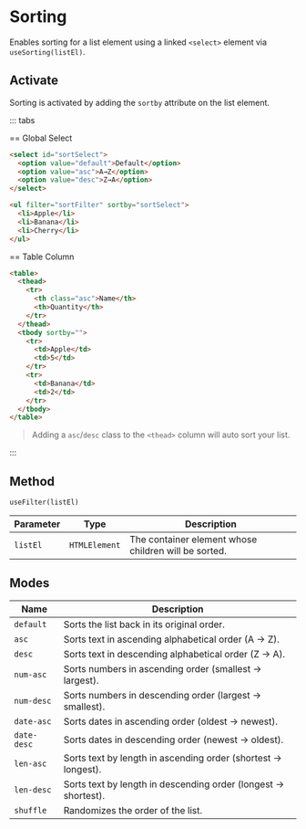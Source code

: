 # Sorting

Enables sorting for a list element using a linked `<select>` element via `useSorting(listEl)`.

## Activate

Sorting is activated by adding the `sortby` attribute on the list element.

::: tabs

== Global Select

```html
<select id="sortSelect">
  <option value="default">Default</option>
  <option value="asc">A→Z</option>
  <option value="desc">Z→A</option>
</select>

<ul filter="sortFilter" sortby="sortSelect">
  <li>Apple</li>
  <li>Banana</li>
  <li>Cherry</li>
</ul>
```

== Table Column

```html
<table>
  <thead>
    <tr>
      <th class="asc">Name</th>
      <th>Quantity</th>
    </tr>
  </thead>
  <tbody sortby="">
    <tr>
      <td>Apple</td>
      <td>5</td>
    </tr>
    <tr>
      <td>Banana</td>
      <td>2</td>
    </tr>
  </tbody>
</table>
```

> Adding a `asc`/`desc` class to the `<thead>` column will auto sort your list.

:::

## Method

`useFilter(listEl)`

| Parameter | Type          | Description                                          |
| --------- | ------------- | ---------------------------------------------------- |
| `listEl`  | `HTMLElement` | The container element whose children will be sorted. |

## Modes

| Name        | Description                                                    |
| ----------- | -------------------------------------------------------------- |
| `default`   | Sorts the list back in its original order.                     |
| `asc`       | Sorts text in ascending alphabetical order (A → Z).            |
| `desc`      | Sorts text in descending alphabetical order (Z → A).           |
| `num-asc`   | Sorts numbers in ascending order (smallest → largest).         |
| `num-desc`  | Sorts numbers in descending order (largest → smallest).        |
| `date-asc`  | Sorts dates in ascending order (oldest → newest).              |
| `date-desc` | Sorts dates in descending order (newest → oldest).             |
| `len-asc`   | Sorts text by length in ascending order (shortest → longest).  |
| `len-desc`  | Sorts text by length in descending order (longest → shortest). |
| `shuffle`   | Randomizes the order of the list.                              |
